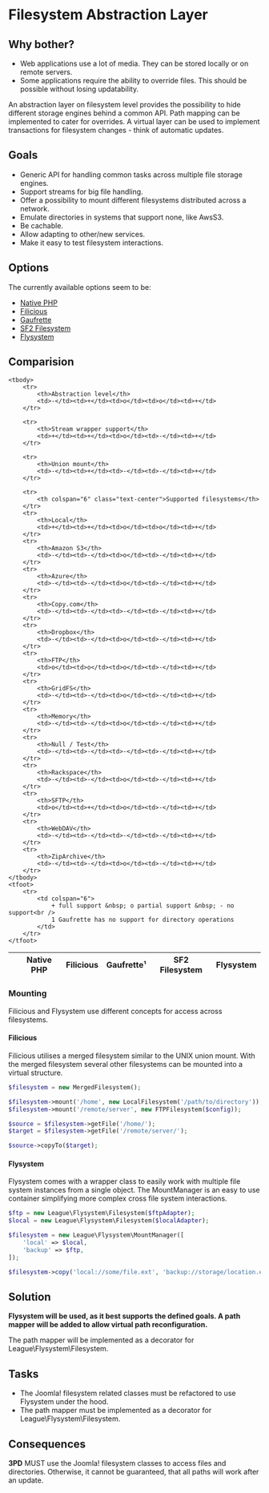 # Filesystem Abstraction Layer

## Why bother?

  - Web applications use a lot of media. They can be stored locally or on remote servers.
  - Some applications require the ability to override files. This should be possible without losing updatability.

An abstraction layer on filesystem level provides the possibility to hide different storage engines behind a common API.
Path mapping can be implemented to cater for overrides.
A virtual layer can be used to implement transactions for filesystem changes - think of automatic updates. 

## Goals

  - Generic API for handling common tasks across multiple file storage engines.
  - Support streams for big file handling.
  - Offer a possibility to mount different filesystems distributed across a network.
  - Emulate directories in systems that support none, like AwsS3.
  - Be cachable.
  - Allow adapting to other/new services.
  - Make it easy to test filesystem interactions.

## Options

The currently available options seem to be:

  - [Native PHP](http://php.net)
  - [Filicious](http://filicious.org)
  - [Gaufrette](https://github.com/KnpLabs/Gaufrette)
  - [SF2 Filesystem](http://symfony.com/doc/current/components/filesystem.html)
  - [Flysystem](http://flysystem.thephpleague.com/)
  
## Comparision

<table>
    <thead>
        <tr>
            <th></th>
            <th>Native PHP</th>
            <th>Filicious</th>
            <th>Gaufrette¹</th>
            <th>SF2 Filesystem</th>
            <th>Flysystem</th>
        </tr>
    </thead>

    <tbody>
        <tr>
            <th>Abstraction level</th>
            <td>-</td><td>+</td><td>o</td><td>o</td><td>+</td>
        </tr>

        <tr>
            <th>Stream wrapper support</th>
            <td>+</td><td>+</td><td>o</td><td>-</td><td>+</td>
        </tr>

        <tr>
            <th>Union mount</th>
            <td>-</td><td>+</td><td>-</td><td>-</td><td>+</td>
        </tr>

        <tr>
            <th colspan="6" class="text-center">Supported filesystems</th>
        </tr>
        <tr>
            <th>Local</th>
            <td>+</td><td>+</td><td>o</td><td>o</td><td>+</td>
        </tr>
        <tr>
            <th>Amazon S3</th>
            <td>-</td><td>-</td><td>o</td><td>-</td><td>+</td>
        </tr>
        <tr>
            <th>Azure</th>
            <td>-</td><td>-</td><td>o</td><td>-</td><td>+</td>
        </tr>
        <tr>
            <th>Copy.com</th>
            <td>-</td><td>-</td><td>-</td><td>-</td><td>+</td>
        </tr>
        <tr>
            <th>Dropbox</th>
            <td>-</td><td>-</td><td>o</td><td>-</td><td>+</td>
        </tr>
        <tr>
            <th>FTP</th>
            <td>o</td><td>o</td><td>o</td><td>-</td><td>+</td>
        </tr>
        <tr>
            <th>GridFS</th>
            <td>-</td><td>-</td><td>o</td><td>-</td><td>+</td>
        </tr>
        <tr>
            <th>Memory</th>
            <td>-</td><td>-</td><td>o</td><td>-</td><td>+</td>
        </tr>
        <tr>
            <th>Null / Test</th>
            <td>-</td><td>-</td><td>-</td><td>-</td><td>+</td>
        </tr>
        <tr>
            <th>Rackspace</th>
            <td>-</td><td>-</td><td>o</td><td>-</td><td>+</td>
        </tr>
        <tr>
            <th>SFTP</th>
            <td>o</td><td>+</td><td>o</td><td>-</td><td>+</td>
        </tr>
        <tr>
            <th>WebDAV</th>
            <td>-</td><td>-</td><td>-</td><td>-</td><td>+</td>
        </tr>
        <tr>
            <th>ZipArchive</th>
            <td>-</td><td>-</td><td>o</td><td>-</td><td>+</td>
        </tr>
    </tbody>
    <tfoot>
        <tr>
            <td colspan="6">
                + full support &nbsp; o partial support &nbsp; - no support<br />
                1 Gaufrette has no support for directory operations
            </td>
        </tr>
    </tfoot>
</table>

### Mounting

Filicious and Flysystem use different concepts for access across filesystems.

#### Filicious

Filicious utilises a merged filesystem similar to the UNIX union mount.
With the merged filesystem several other filesystems can be mounted into a virtual structure.

```php
$filesystem = new MergedFilesystem();

$filesystem->mount('/home', new LocalFilesystem('/path/to/directory'));
$filesystem->mount('/remote/server', new FTPFilesystem($config));

$source = $filesystem->getFile('/home/');
$target = $filesystem->getFile('/remote/server/');

$source->copyTo($target);
```

#### Flysystem

Flysystem comes with a wrapper class to easily work with multiple file system instances from a single object.
The MountManager is an easy to use container simplifying more complex cross file system interactions.

```php
$ftp = new League\Flysystem\Filesystem($ftpAdapter);
$local = new League\Flysystem\Filesystem($localAdapter);

$filesystem = new League\Flysystem\MountManager([
    'local' => $local,
    'backup' => $ftp,
]);

$filesystem->copy('local://some/file.ext', 'backup://storage/location.ext');
```

## Solution

**Flysystem will be used, as it best supports the defined goals.
A path mapper will be added to allow virtual path reconfiguration.**

The path mapper will be implemented as a decorator for League\Flysystem\Filesystem.

## Tasks

  - The Joomla! filesystem related classes must be refactored to use Flysystem under the hood.
  - The path mapper must be implemented as a decorator for League\Flysystem\Filesystem.

## Consequences

**3PD** MUST use the Joomla! filesystem classes to access files and directories.
Otherwise, it cannot be guaranteed, that all paths will work after an update.
